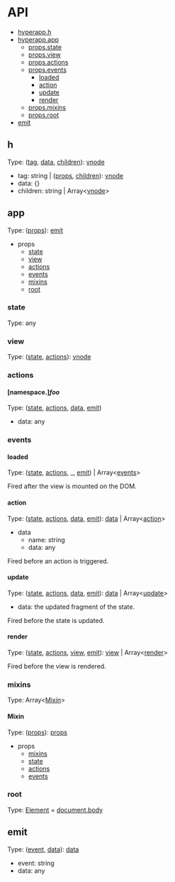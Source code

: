 # API

* [hyperapp.h](#h)
* [hyperapp.app](#app)
  * [props.state](#state)
  * [props.view](#view)
  * [props.actions](#actions)
  * [props.events](#events)
    * [loaded](#loaded)
    * [action](#action)
    * [update](#update)
    * [render](#render)
  * [props.mixins](#mixins)
  * [props.root](#root)
* [emit](#emit)

## h

[vnode]: /docs/core.md#virtual-nodes

Type: ([tag](#h-tag), [data](#h-data), [children](#h-children)): [vnode]

* <a name="h-tag"></a>tag: string | ([props](#h-data), [children](#h-children)): [vnode]
* <a name="h-data"></a>data: {}
* <a name="h-children"></a>children: string | Array\<[vnode]\>

## app

Type: ([props](#app-props)): [emit](#emit)

* <a name="app-props"></a> props
  * [state](#state)
  * [view](#view)
  * [actions](#actions)
  * [events](#events)
  * [mixins](#mixins)
  * [root](#root)

### state

Type: any

### view

Type: ([state](#state), [actions](#actions)): [vnode]

### actions
#### <a name="actions-foo"></a>[namespace.]_foo_

Type: ([state](#state), [actions](#actions), [data](#actions-data), [emit](#emit))

* <a name="actions-data"></a> data: any

### events
#### loaded

Type: ([state](#state), [actions](#actions), _, [emit](#emit)) | Array\<[events](#loaded)\>

Fired after the view is mounted on the DOM.

#### action

Type: ([state](#state), [actions](#actions), [data](#action-data), [emit](#emit)): [data](#action-data) | Array\<[action](#action)\>

* <a name="action-data"></a>data
  * name: string
  * data: any

Fired before an action is triggered.

#### update

Type: ([state](#state), [actions](#actions), [data](#update-data), [emit](#emit)): [data](#update-data) | Array\<[update](#update)\>

* <a name="update-data"></a>data: the updated fragment of the state.

Fired before the state is updated.

#### render

Type: ([state](#state), [actions](#actions), [view](#view), [emit](#emit)): [view](#view) | Array\<[render](#render)\>

Fired before the view is rendered.

### mixins

Type: Array\<[Mixin](#mixins-mixin)\>

#### <a name="mixins-mixin"></a>Mixin

Type: ([props](#app-props)): [props](#mixin-props)

* <a name="mixin-props"></a>props
  * [mixins](#mixins)
  * [state](#state)
  * [actions](#actions)
  * [events](#events)

### root

Type: [Element](https://developer.mozilla.org/en-US/docs/Web/API/Element) = [document.body](https://developer.mozilla.org/en-US/docs/Web/API/Document/body)

## emit

Type: ([event](#emit-event), [data](#emit-data)): [data](#emit-data)

* <a name="emit-event"></a>event: string
* <a name="emit-data"></a>data: any
